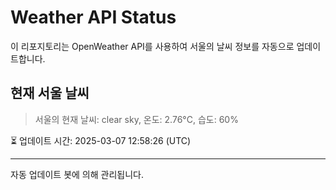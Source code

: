 
# Weather API Status

이 리포지토리는 OpenWeather API를 사용하여 서울의 날씨 정보를 자동으로 업데이트합니다.

## 현재 서울 날씨
> 서울의 현재 날씨: clear sky, 온도: 2.76°C, 습도: 60%

⏳ 업데이트 시간: 2025-03-07 12:58:26 (UTC)

---
자동 업데이트 봇에 의해 관리됩니다.
